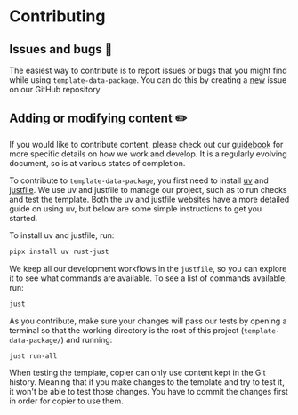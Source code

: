 # Contributing

## Issues and bugs :bug:

The easiest way to contribute is to report issues or bugs that you might
find while using `template-data-package`. You can do this by creating a
[new](https://github.com/seedcase-project/template-data-package/issues/new/choose)
issue on our GitHub repository.

## Adding or modifying content :pencil2:

If you would like to contribute content, please check out our
[guidebook](https://guidebook.seedcase-project.org/) for more specific
details on how we work and develop. It is a regularly evolving document,
so is at various states of completion.

To contribute to `template-data-package`, you first need to install
[uv](https://docs.astral.sh/uv/) and
[justfile](https://just.systems/man/en/packages.html). We use uv and
justfile to manage our project, such as to run checks and test the
template. Both the uv and justfile websites have a more detailed guide
on using uv, but below are some simple instructions to get you started.

To install uv and justfile, run:

``` bash
pipx install uv rust-just
```

We keep all our development workflows in the `justfile`, so you can
explore it to see what commands are available. To see a list of commands
available, run:

``` bash
just
```

As you contribute, make sure your changes will pass our tests by opening
a terminal so that the working directory is the root of this project
(`template-data-package/`) and running:

``` bash
just run-all
```

When testing the template, copier can only use content kept in the
Git history. Meaning that if you make changes to the template and try
to test it, it won't be able to test those changes. You have to commit
the changes first in order for copier to use them.

